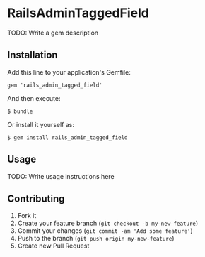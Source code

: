 # RailsAdminTaggedField

TODO: Write a gem description

## Installation

Add this line to your application's Gemfile:

    gem 'rails_admin_tagged_field'

And then execute:

    $ bundle

Or install it yourself as:

    $ gem install rails_admin_tagged_field

## Usage

TODO: Write usage instructions here

## Contributing

1. Fork it
2. Create your feature branch (`git checkout -b my-new-feature`)
3. Commit your changes (`git commit -am 'Add some feature'`)
4. Push to the branch (`git push origin my-new-feature`)
5. Create new Pull Request
